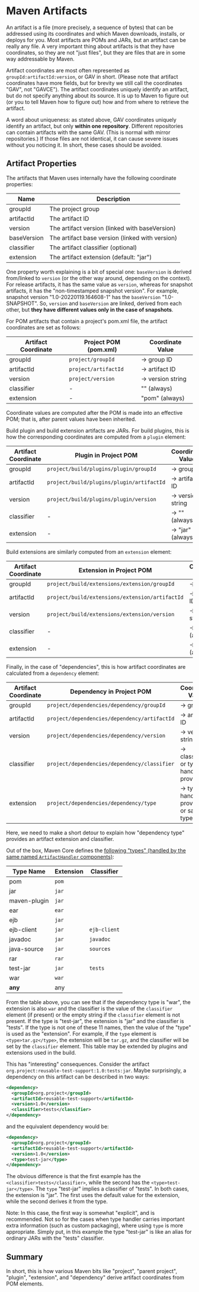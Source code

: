# Maven Artifacts

<!--
Licensed to the Apache Software Foundation (ASF) under one
or more contributor license agreements.  See the NOTICE file
distributed with this work for additional information
regarding copyright ownership.  The ASF licenses this file
to you under the Apache License, Version 2.0 (the
"License"); you may not use this file except in compliance
with the License.  You may obtain a copy of the License at

http://www.apache.org/licenses/LICENSE-2.0

Unless required by applicable law or agreed to in writing,
software distributed under the License is distributed on an
"AS IS" BASIS, WITHOUT WARRANTIES OR CONDITIONS OF ANY
KIND, either express or implied.  See the License for the
specific language governing permissions and limitations
under the License.
-->

An artifact is a file (more precisely, a sequence of bytes) that can be addressed using its coordinates
and which Maven downloads, installs, or deploys for you. Most artifacts are POMs and JARs, but
an artifact can be really any file. A very important thing about artifacts is that they have coordinates,
so they are not "just files", but they are files that are in some way addressable by Maven.

Artifact coordinates are most often represented as `groupId:artifactId:version`, or GAV in short.
(Please note that artifact coordinates have more fields, but for brevity we still call the
coordinates "GAV", not "GAVCE"). The artifact coordinates uniquely identify an artifact,
but do not specify anything about its source. It is up to Maven to figure out (or you to tell Maven
how to figure out) how and from where to retrieve the artifact.

A word about uniqueness: as stated above, GAV coordinates uniquely identify an artifact, but only **within one repository**.
Different repositories can contain artifacts with the same GAV. (This is normal with
mirror repositories.) If those files are not identical, it can cause severe
issues without you noticing it. In short, these cases should be avoided.

## Artifact Properties

The artifacts that Maven uses internally have the following coordinate properties:

|    Name     |                   Description                   |
|-------------|-------------------------------------------------|
| groupId     | The project group                               |
| artifactId  | The artifact ID                                 |
| version     | The artifact version (linked with baseVersion)  |
| baseVersion | The artifact base version (linked with version) |
| classifier  | The artifact classifier (optional)              |
| extension   | The artifact extension (default: "jar")         |

One property worth explaining is a bit of special one: `baseVersion` is derived from/linked to
`version` (or the other way around, depending on the context). For release artifacts, it has the same value as
`version`, whereas for snapshot artifacts, it has the "non-timestamped snapshot version". For example,
snapshot version "1.0-20220119.164608-1" has the `baseVersion` "1.0-SNAPSHOT".
So, `version` and `baseVersion` are linked, derived from each other, but **they have different values only in the
case of snapshots**.

For POM artifacts that contain a project's pom.xml file, the artifact coordinates are set
as follows:

| Artifact Coordinate | Project POM (pom.xml) |  Coordinate Value   |
|---------------------|-----------------------|---------------------|
| groupId             | `project/groupId`     | -> group ID         |
| artifactId          | `project/artifactId`  | -> artifact ID      |
| version             | `project/version`     | -> version string   |
| classifier          | -                     | "" (always)         |
| extension           | -                     | "pom" (always)      |

Coordinate values are computed after the POM is made into an effective POM;
that is, after parent values have been inherited.

Build plugin and build extension artifacts are JARs. For build plugins,
this is how the corresponding coordinates are computed from a `plugin` element:

| Artifact Coordinate |           Plugin in Project POM           |  Coordinate Value |
|---------------------|-------------------------------------------|-------------------|
| groupId             | `project/build/plugins/plugin/groupId`    | -> group ID       |
| artifactId          | `project/build/plugins/plugin/artifactId` | -> artifact ID    |
| version             | `project/build/plugins/plugin/version`    | -> version string |
| classifier          | -                                         | -> "" (always)    |
| extension           | -                                         | -> "jar" (always) |

Build extensions are similarly computed from an `extension` element:

| Artifact Coordinate |           Extension in Project POM              |  Coordinate Value |
|---------------------|-------------------------------------------------|-------------------|
| groupId             | `project/build/extensions/extension/groupId`    | -> group ID       |
| artifactId          | `project/build/extensions/extension/artifactId` | -> artifact ID    |
| version             | `project/build/extensions/extension/version`    | -> version string |
| classifier          | -                                               | -> "" (always)    |
| extension           | -                                               | -> "jar" (always) |

Finally, in the case of "dependencies", this is how artifact coordinates are calculated
from a `dependency` element: 

| Artifact Coordinate |          Dependency in Project POM           |            Coordinate Value               |
|---------------------|----------------------------------------------|-------------------------------------------|
| groupId             | `project/dependencies/dependency/groupId`    | -> group ID                               |
| artifactId          | `project/dependencies/dependency/artifactId` | -> artifact ID                            |
| version             | `project/dependencies/dependency/version`    | -> version string                         |
| classifier          | `project/dependencies/dependency/classifier` | -> classifier, or type handler provided   |
| extension           | `project/dependencies/dependency/type`       | -> type handler provided, or same as type |

Here, we need to make a short detour to explain how "dependency type"
provides an artifact extension and classifier.

Out of the box, Maven Core defines the [following "types" (handled by the same named `ArtifactHandler` components)](/ref/current/maven-core/artifact-handlers.html):

|  Type Name   | Extension |  Classifier  |
|--------------|-----------|--------------|
| pom          | `pom`     |              |
| jar          | `jar`     |              |
| maven-plugin | `jar`     |              |
| ear          | `ear`     |              |
| ejb          | `jar`     |              |
| ejb-client   | `jar`     | `ejb-client` |
| javadoc      | `jar`     | `javadoc`    |
| java-source  | `jar`     | `sources`    |
| rar          | `rar`     |              |
| test-jar     | `jar`     | `tests`      |
| war          | `war`     |              |
| **any**      | any       |              |

From the table above, you can see that if the dependency type is "war",
the extension is also `war` and the classifier is the value of the
`classifier` element (if present) or the empty string if the `classifier` element
is not present. If the type is "test-jar", the extension is
"jar" and the classifier is "tests". If the type is not one of these 11 names, then the
value of the "type" is used as the "extension". For example, if the `type` element
is `<type>tar.gz</type>`, the extension will be `tar.gz`, and the classifier will
be set by the `classifier` element. This
table may be extended by plugins and extensions used in the build.

<!-- TODO what if an explicit classifier element conflicts with the
classifier inferred from the type? Which wins? -->

This has "interesting" consequences. Consider the artifact
`org.project:reusable-test-support:1.0:tests:jar`. Maybe surprisingly,
a dependency on this artifact can be described in two ways:

```xml
<dependency>
  <groupId>org.project</groupId>
  <artifactId>reusable-test-support</artifactId>
  <version>1.0</version>
  <classifier>tests</classifier>
</dependency>
```

and the equivalent dependency would be:

```xml
<dependency>
  <groupId>org.project</groupId>
  <artifactId>reusable-test-support</artifactId>
  <version>1.0</version>
  <type>test-jar</type>
</dependency>
```

The obvious difference is that the first example has the `<classifier>tests</classifier>`,
while the second has the `<type>test-jar</type>`. The `type` "test-jar"
implies a classifier of "tests". In both cases, the extension is "jar".
The first uses the default value for the extension, while the second
derives it from the type.

Note: In this case, the first way is somewhat "explicit", and is
recommended. Not so for the cases when type handler carries important
extra information (such as custom packaging), where using `type` is more
appropriate. Simply put, in this example the type "test-jar" is like an
alias for ordinary JARs with the "tests" classifier.

## Summary

In short, this is how various Maven bits like "project", "parent
project", "plugin", "extension", and "dependency" derive artifact
coordinates from POM elements.

